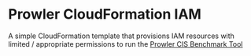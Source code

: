 # Prowler CloudFormation IAM

A simple CloudFormation template that provisions IAM resources with limited / appropriate permissions to run the [Prowler CIS Benchmark Tool](https://github.com/toniblyx/prowler)


